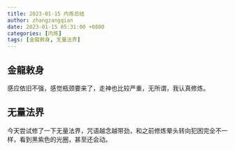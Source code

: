 ```yaml
---
title: 2023-01-15 内炼总结
author: zhangzangqian
date: 2023-01-15 05:31:00 +0800
categories: [内炼]
tags: [金龍敕身, 无量法界]
---
```


## 金龍敕身

感应依旧不强，感觉瓶颈要来了，走神也比较严重，无所谓，我认真修炼。

## 无量法界

今天尝试修了一下无量法界，咒语越念越带劲，和之前修炼晕头转向犯困完全不一样，看到黑紫色的光圈，甚至还会动。
